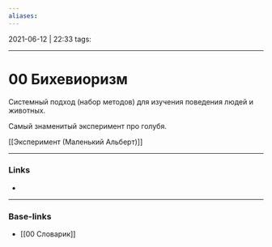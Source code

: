 ```yaml
---
aliases:
---
```

2021-06-12 | 22:33
tags: 
___

# 00 Бихевиоризм

Системный подход (набор методов) для изучения поведения людей и животных.

Самый знаменитый эксперимент про голубя.

[[Эксперимент (Маленький Альберт)]]

___
### Links
- 

___
### Base-links
- [[00 Словарик]]

